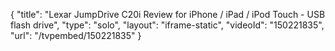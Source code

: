 {
    "title": "Lexar JumpDrive C20i Review for iPhone \/ iPad \/ iPod Touch - USB flash drive",
    "type": "solo",
    "layout": "iframe-static",
    "videoId": "150221835",
    "url": "\/tvpembed\/150221835"
}